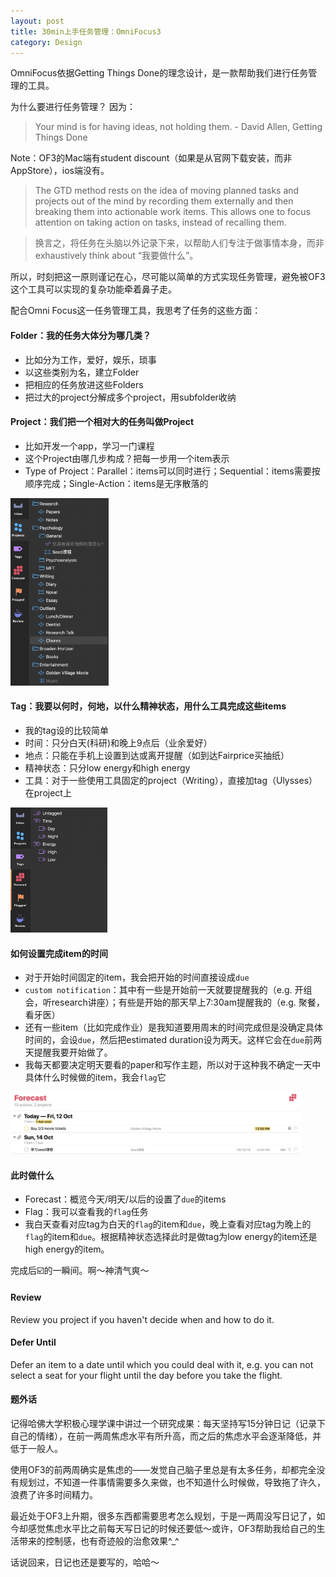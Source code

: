 ```yaml
---
layout: post
title: 30min上手任务管理：OmniFocus3
category: Design
--- 
```


OmniFocus依据Getting Things Done的理念设计，是一款帮助我们进行任务管理的工具。

为什么要进行任务管理？ 因为：
> Your mind is for having ideas, not holding them. - David Allen, Getting Things Done

Note：OF3的Mac端有student discount（如果是从官网下载安装，而非AppStore），ios端没有。

>The GTD method rests on the idea of moving planned tasks and projects out of the mind by recording them externally and then breaking them into actionable work items. This allows one to focus attention on taking action on tasks, instead of recalling them.

> 换言之，将任务在头脑以外记录下来，以帮助人们专注于做事情本身，而非exhaustively think about “我要做什么”。

所以，时刻把这一原则谨记在心，尽可能以简单的方式实现任务管理，避免被OF3这个工具可以实现的复杂功能牵着鼻子走。

配合Omni Focus这一任务管理工具，我思考了任务的这些方面：

#### Folder：我的任务大体分为哪几类？
- 比如分为工作，爱好，娱乐，琐事
- 以这些类别为名，建立Folder
- 把相应的任务放进这些Folders
- 把过大的project分解成多个project，用subfolder收纳

#### Project：我们把一个相对大的任务叫做Project
- 比如开发一个app，学习一门课程
- 这个Project由哪几步构成？把每一步用一个item表示
- Type of Project：Parallel：items可以同时进行；Sequential：items需要按顺序完成；Single-Action：items是无序散落的

<a name="tag1"><img src="/assets/img/Projects.png" height="300"/></a>

#### Tag：我要以何时，何地，以什么精神状态，用什么工具完成这些items
- 我的tag设的比较简单
- 时间：只分白天(科研)和晚上9点后（业余爱好）
- 地点：只能在手机上设置到达或离开提醒（如到达Fairprice买抽纸）
- 精神状态：只分low energy和high energy
- 工具：对于一些使用工具固定的project（Writing），直接加tag（Ulysses）在project上

<a name="tag1"><img src="/assets/img/Tags.png" height="200"/></a>

#### 如何设置完成item的时间
- 对于开始时间固定的item，我会把开始的时间直接设成`due`
- `custom notification`：其中有一些是开始前一天就要提醒我的（e.g. 开组会，听research讲座）；有些是开始的那天早上7:30am提醒我的（e.g. 聚餐，看牙医）
- 还有一些item（比如完成作业）是我知道要用周末的时间完成但是没确定具体时间的，会设`due`，然后把estimated duration设为两天。这样它会在`due`前两天提醒我要开始做了。
- 我每天都要决定明天要看的paper和写作主题，所以对于这种我不确定一天中具体什么时候做的item，我会`flag`它

<a name="tag1"><img src="/assets/img/dues.png" height="100"/></a>

#### 此时做什么
- Forecast：概览今天/明天/以后的设置了`due`的items
- Flag：我可以查看我的`flag`任务
- 我白天查看对应tag为白天的`flag`的item和`due`，晚上查看对应tag为晚上的`flag`的item和`due`。根据精神状态选择此时是做tag为low energy的item还是high energy的item。

完成后☑️的一瞬间。啊～神清气爽～


#### Review
Review you project if you haven't decide when and how to do it.

#### Defer Until
Defer an item to a date until which you could deal with it, e.g. you can not select a seat for your flight until the day before you take the flight.

#### 题外话
记得哈佛大学积极心理学课中讲过一个研究成果：每天坚持写15分钟日记（记录下自己的情绪），在前一两周焦虑水平有所升高，而之后的焦虑水平会逐渐降低，并低于一般人。

使用OF3的前两周确实是焦虑的——发觉自己脑子里总是有太多任务，却都完全没有规划过，不知道一件事情需要多久来做，也不知道什么时候做，导致拖了许久，浪费了许多时间精力。

最近处于OF3上升期，很多东西都需要思考怎么规划，于是一两周没写日记了，如今却感觉焦虑水平比之前每天写日记的时候还要低～或许，OF3帮助我给自己的生活带来的控制感，也有奇迹般的治愈效果^_^

话说回来，日记也还是要写的，哈哈～












